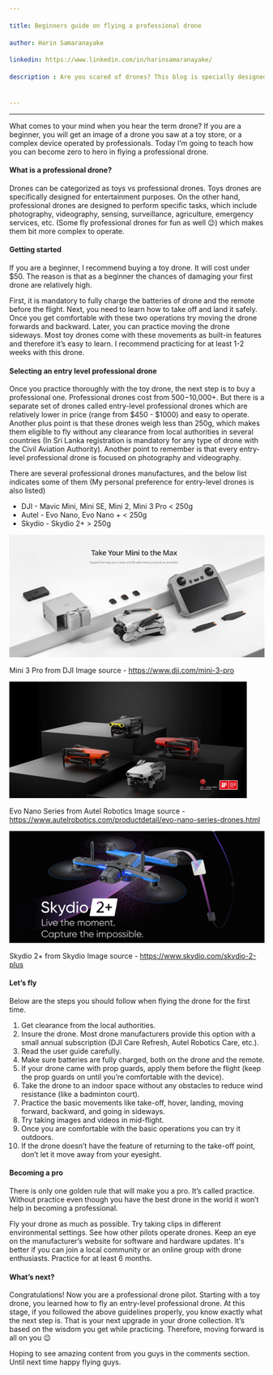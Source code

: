 ```yaml
---

title: Beginners guide on flying a professional drone

author: Harin Samaranayake

linkedin: https://www.linkedin.com/in/harinsamaranayake/

description : Are you scared of drones? This blog is specially designed for beginners with a passion to become professional drone operators. Join me on this quest and I guarantee that you will be zero to hero in drone flying.


---
```

___

What comes to your mind when you hear the term drone? If you are a beginner, you will get an image of a drone you saw at a toy store, or a complex device operated by professionals. Today I’m going to teach how you can become zero to hero in flying a professional drone.


#### **What is a professional drone?**


Drones can be categorized as toys vs professional drones. Toys drones are specifically designed for entertainment purposes. On the other hand, professional drones are designed to perform specific tasks, which include photography, videography, sensing, surveillance, agriculture, emergency services, etc. (Some fly professional drones for fun as well 😉) which makes them bit more complex to operate.


#### **Getting started**


If you are a beginner, I recommend buying a toy drone. It will cost under $50. The reason is that as a beginner the chances of damaging your first drone are relatively high.


First, it is mandatory to fully charge the batteries of drone and the remote before the flight. Next, you need to learn how to take off and land it safely. Once you get comfortable with these two operations try moving the drone forwards and backward. Later, you can practice moving the drone sideways. Most toy drones come with these movements as built-in features and therefore it’s easy to learn. I recommend practicing for at least 1-2 weeks with this drone.


#### **Selecting an entry level professional drone**


Once you practice thoroughly with the toy drone, the next step is to buy a professional one. Professional drones cost from $500 -$10,000+. But there is a separate set of drones called entry-level professional drones which are relatively lower in price (range from $450 - $1000) and easy to operate. Another plus point is that these drones weigh less than 250g, which makes them eligible to fly without any clearance from local authorities in several countries (In Sri Lanka registration is mandatory for any type of drone with the Civil Aviation Authority). Another point to remember is that every entry-level professional drone is focused on photography and videography.

There are several professional drones manufactures, and the below list indicates some of them (My personal preference for entry-level drones is also listed)

- DJI 	- 	Mavic Mini, Mini SE, Mini 2, Mini 3 Pro	< 250g
- Autel	- 	Evo Nano, Evo Nano +			< 250g
- Skydio 	- 	Skydio 2+ 				> 250g


<img src="/img/HS_1_2022_09_23.png" />


Mini 3 Pro from DJI
Image source - https://www.dji.com/mini-3-pro


<img src="/img/HS_2_2022_09_23.png" />


Evo Nano Series from Autel Robotics
Image source - https://www.autelrobotics.com/productdetail/evo-nano-series-drones.html


<img src="/img/HS_3_2022_09_23.png" />


Skydio 2+ from Skydio
Image source - https://www.skydio.com/skydio-2-plus 


#### **Let’s fly**


Below are the steps you should follow when flying the drone for the first time.


1.	Get clearance from the local authorities.
2.	Insure the drone. Most drone manufacturers provide this option with a small annual subscription (DJI Care Refresh, Autel Robotics Care, etc.).
3.	Read the user guide carefully.
4.	Make sure batteries are fully charged, both on the drone and the remote.
5.	If your drone came with prop guards, apply them before the flight (keep the prop guards on until you’re comfortable with the device).
6.	Take the drone to an indoor space without any obstacles to reduce wind resistance (like a badminton court).
7.	Practice the basic movements like take-off, hover, landing, moving forward, backward, and going in sideways.
8.	Try taking images and videos in mid-flight.
9.	Once you are comfortable with the basic operations you can try it outdoors.
10.	If the drone doesn’t have the feature of returning to the take-off point, don’t let it move away from your eyesight.


#### **Becoming a pro**


There is only one golden rule that will make you a pro. It’s called practice. Without practice even though you have the best drone in the world it won’t help in becoming a professional.


Fly your drone as much as possible. Try taking clips in different environmental settings. See how other pilots operate drones. Keep an eye on the manufacturer’s website for software and hardware updates. It's better if you can join a local community or an online group with drone enthusiasts. Practice for at least 6 months.


#### **What’s next?**


Congratulations! Now you are a professional drone pilot. Starting with a toy drone, you learned how to fly an entry-level professional drone. At this stage, if you followed the above guidelines properly, you know exactly what the next step is. That is your next upgrade in your drone collection. It’s based on the wisdom you get while practicing. Therefore, moving forward is all on you 😉


Hoping to see amazing content from you guys in the comments section. Until next time happy flying guys.


